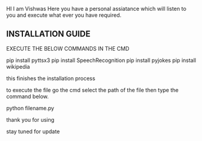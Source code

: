   HI I am Vishwas Here you have a personal assiatance which will listen to you and execute what ever you have required.
  
  INSTALLATION GUIDE
  ----------------------
  
  EXECUTE THE BELOW COMMANDS IN THE CMD
  
  pip install pyttsx3
  pip install SpeechRecognition
  pip install pyjokes
  pip install wikipedia
  
  this finishes the installation process
  
  to execute the file go the cmd select the path of the file then type the command below.
  
  python filename.py
  
  thank you for using
  
  stay tuned for update
  
  
